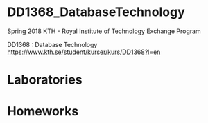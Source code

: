 # DD1368_DatabaseTechnology
Spring 2018
KTH - Royal Institute of Technology
Exchange Program

DD1368 : Database Technology
https://www.kth.se/student/kurser/kurs/DD1368?l=en
# Laboratories
# Homeworks


